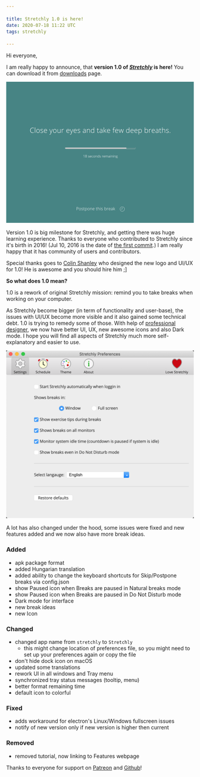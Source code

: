 ```yaml
---

title: Stretchly 1.0 is here!
date: 2020-07-18 11:22 UTC
tags: stretchly

---
```


Hi everyone,

I am really happy to announce, that **version 1.0 of [*Stretchly*](/stretchly) is here!** You can download it from [downloads](/stretchly/downloads) page.

<img src="/img/1.0.png" alt="Stretchly 1.0"/>

Version 1.0 is big milestone for Stretchly, and getting there was huge learning experience. Thanks to everyone who contributed to Stretchly since it's birth in 2016! (Jul 10, 2016 is the date of [the first commit](https://github.com/hovancik/stretchly/tree/1a4817679dc840716ae7694c1bbb1f357a571097).) I am really happy that it has community of users and contributors.

Special thanks goes to [Colin Shanley](http://www.colinshanley.com/) who designed the new logo and UI/UX for 1.0! He is awesome and you should hire him ;]

**So what does 1.0 mean?**

1.0 is a rework of original Stretchly mission: remind you to take breaks when working on your computer.

As Stretchly become bigger (in term of functionality and user-base), the issues with UI/UX become more visible and it also gained some technical debt. 1.0 is trying to remedy some of those. With help of [professional designer](http://www.colinshanley.com/), we now have better UI, UX, new awesome icons and also Dark mode. I hope you will find all aspects of Stretchly much more self-explanatory and easier to use.

<img src="/img/1.0.preferences.png" alt="Stretchly 1.0"/>

A lot has also changed under the hood, some issues were fixed and new features added and we now also have more break ideas.

### Added
- apk package format
- added Hungarian translation
- added ability to change the keyboard shortcuts for Skip/Postpone breaks via config.json
- show Paused icon when Breaks are paused in Natural breaks mode
- show Paused icon when Breaks are paused in Do Not Disturb mode
- Dark mode for interface
- new break ideas
- new Icon

### Changed
- changed app name from `stretchly` to `Stretchly`
  - this might change location of preferences file, so you might need to set up your preferences again or copy the file
- don't hide dock icon on macOS
- updated some translations
- rework UI in all windows and Tray menu
- synchronized tray status messages (tooltip, menu)
- better format remaining time
- default icon to colorful

### Fixed
- adds workaround for electron's Linux/Windows fullscreen issues
- notify of new version only if new version is higher then current

### Removed
- removed tutorial, now linking to Features webpage  

Thanks to everyone for support on [Patreon](https://www.patreon.com/hovancik) and [Github](https://github.com/sponsors/hovancik)!
